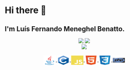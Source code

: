 # Hi there 👋

## I'm Luís Fernando Meneghel Benatto. 
<div align="center">
  <a href="https://www.linkedin.com/in/luis-fernando-meneghel-benatto-238061197" target="_blank"><img src="https://img.shields.io/badge/-Github-%23000000?style=for-the-badge&logo=Github&logoColor=white" target="_blank"></a>  
  <a href="https://www.linkedin.com/in/luis-fernando-meneghel-benatto-238061197" target="_blank"><img src="https://img.shields.io/badge/-LinkedIn-%230077B5?style=for-the-badge&logo=linkedin&logoColor=white" target="_blank"></a>  
</div>
<div align="center">
  <a href="https://github.com/LuisFernandoBenatto">
  <img height="180em" src="https://github-readme-stats.vercel.app/api/top-langs/?username=luisfernandobenatto&layout=compact&langs_count=7&theme=dracula"/>
</div>
<div align="center" style="display: inline_block"><br>
  <img align="center" alt="Luis-JAVA" height="30" width="40" src="https://raw.githubusercontent.com/devicons/devicon/master/icons/java/java-original.svg">
  <img align="center" alt="Luis-C" height="30" width="40" src="https://raw.githubusercontent.com/devicons/devicon/master/icons/c/c-original.svg">
  <img align="center" alt="Luis-Js" height="30" width="40" src="https://raw.githubusercontent.com/devicons/devicon/master/icons/javascript/javascript-plain.svg">
  <img align="center" alt="Luis-HTML" height="30" width="40" src="https://raw.githubusercontent.com/devicons/devicon/master/icons/html5/html5-original.svg">
  <img align="center" alt="Luis-CSS" height="30" width="40" src="https://raw.githubusercontent.com/devicons/devicon/master/icons/css3/css3-original.svg">
  <img align="center" alt="Luis-PHP" height="30" width="40" src="https://raw.githubusercontent.com/devicons/devicon/master/icons/php/php-original.svg">
</div>
